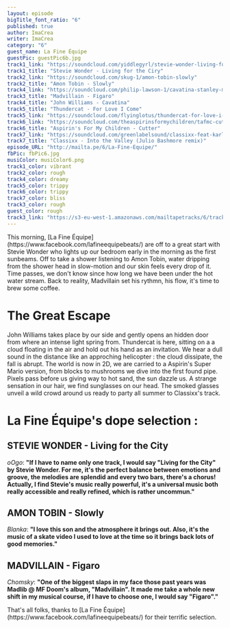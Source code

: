 ```yaml
---
layout: episode
bigTitle_font_ratio: "6"
published: true
author: ImaCrea
writer: ImaCrea
category: "6"
guest_name: La Fine Équipe
guestPic: guestPic6b.jpg
track1_link: "https://soundcloud.com/yiddlegyrl/stevie-wonder-living-for-the-2"
track1_title: "Stevie Wonder - Living for the Ciry"
track2_link: "https://soundcloud.com/skug-1/amon-tobin-slowly"
track2_title: "Amon Tobin - Slowly"
track4_link: "https://soundcloud.com/philip-lawson-1/cavatina-stanley-myers-arr"
track3_title: "Madvillain - Figaro"
track4_title: "John Williams - Cavatina"
track5_title: "Thundercat - For Love I Come"
track5_link: "https://soundcloud.com/flyinglotus/thundercat-for-love-i-come"
track6_link: "https://soundcloud.com/theaspirinsformychildren/tafmc-cutter-2010"
track6_title: "Aspirin's For My Children - Cutter"
track7_link: "https://soundcloud.com/greenlabelsound/classixx-feat-karl-dixon-into"
track7_title: "Classixx - Into the Valley (Julio Bashmore remix)"
episode_URL: "http://mailta.pe/6/La-Fine-Equipe/"
fbPic: fbPic6.jpg
musiColor: musiColor6.png
track1_color: vibrant
track2_color: rough
track4_color: dreamy
track5_color: trippy
track6_color: trippy
track7_color: bliss
track3_color: rough
guest_color: rough
track3_link: "https://s3-eu-west-1.amazonaws.com/mailtapetracks/6/track3.mp3"
---
```

<p id="introduction">This morning, [La Fine Équipe](https://www.facebook.com/lafineequipebeats/) are off to a great start with Stevie Wonder who lights up our bedroom early in the morning as the first sunbeams. Off to take a shower listening to Amon Tobin, water dripping from the shower head in slow-motion and our skin feels every drop of it. Time passes, we don't know since how long we have been under the hot water stream. Back to reality, Madvillain set his rythmn, his flow, it's time to brew some coffee.</p>

# The Great Escape

John Williams takes place by our side and gently opens an hidden door from where an intense light spring from. Thundercat is here, sitting on a a cloud floating in the air and hold out his hand as an invitation. We hear a dull sound in the distance like an approching helicopter : the cloud dissipate, the fall is abrupt. The world is now in 2D, we are carried to a Aspirin's Super Mario version, from blocks to mushrooms we dive into the first found pipe. Pixels pass before us giving way to hot sand, the sun dazzle us. A strange sensation in our hair, we find sunglasses on our head. The smoked glasses unveil a wild crowd around us ready to party all summer to Classixx's track.

# La Fine Équipe's dope selection : 

## STEVIE WONDER - Living for the City
_oOgo_: **"**If I have to name only one track, I would say "Living for the City" by Stevie Wonder. For me, it's the perfect balance between emotions and groove, the melodies are splendid and every two bars, there's a chorus!
Actually, I find Stevie's music really powerful, it's a universal music both really accessible and really refined, which is rather uncommun.**"**


## AMON TOBIN - Slowly
_Blanka_: **"**I love this son and the atmosphere it brings out. Also, it's the music of a skate video I used to love at the time so it brings back lots of good memories.**"**


## MADVILLAIN - Figaro
_Chomsky_: **"**One of the biggest slaps in my face those past years was Madlib @ MF Doom's album, "Madvillain". It made me take a whole new shift in my musical course, if I have to choose one, I would say "Figaro".**"**

<p id="outroduction">
That's all folks, thanks to [La Fine Équipe](https://www.facebook.com/lafineequipebeats/) for their terrific selection.</p>

